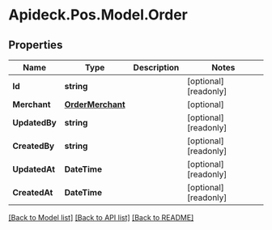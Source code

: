 # Apideck.Pos.Model.Order

## Properties

Name | Type | Description | Notes
------------ | ------------- | ------------- | -------------
**Id** | **string** |  | [optional] [readonly] 
**Merchant** | [**OrderMerchant**](OrderMerchant.md) |  | [optional] 
**UpdatedBy** | **string** |  | [optional] [readonly] 
**CreatedBy** | **string** |  | [optional] [readonly] 
**UpdatedAt** | **DateTime** |  | [optional] [readonly] 
**CreatedAt** | **DateTime** |  | [optional] [readonly] 

[[Back to Model list]](../README.md#documentation-for-models) [[Back to API list]](../README.md#documentation-for-api-endpoints) [[Back to README]](../README.md)


